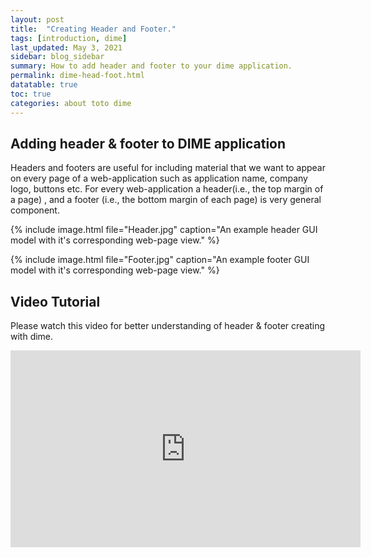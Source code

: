 ```yaml
---
layout: post
title:  "Creating Header and Footer."
tags: [introduction, dime]
last_updated: May 3, 2021
sidebar: blog_sidebar
summary: How to add header and footer to your dime application.
permalink: dime-head-foot.html
datatable: true
toc: true
categories: about toto dime
---
```


## Adding header & footer to DIME application

Headers and footers are useful for including material that we want to appear on every page of a web-application such as application name, company logo, buttons etc. For every web-application a header(i.e., the top margin of a page) , and a footer (i.e., the bottom margin of each page) is very general component.

{% include image.html file="Header.jpg" caption="An example header GUI model with it's corresponding web-page view." %}

{% include image.html file="Footer.jpg" caption="An example footer GUI model with it's corresponding web-page view." %}

## Video Tutorial 

Please watch this video for better understanding of header & footer creating with dime.

<iframe width="560" height="315" src="https://www.youtube.com/embed/ge9Ryupq_kk" title="YouTube video player" frameborder="0" allow="accelerometer; autoplay; clipboard-write; encrypted-media; gyroscope; picture-in-picture" allowfullscreen></iframe>
